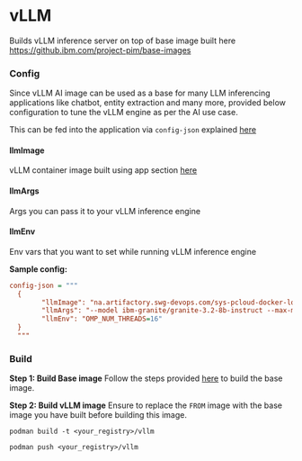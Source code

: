 # vLLM

Builds vLLM inference server on top of base image built here https://github.ibm.com/project-pim/base-images

### Config
Since vLLM AI image can be used as a base for many LLM inferencing applications like chatbot, entity extraction and many more, provided below configuration to tune the vLLM engine as per the AI use case. 

This can be fed into the application via `config-json` explained [here](../../docs/configuration-guide.md#ai)

#### llmImage
vLLM container image built using app section [here](app/README.md)
#### llmArgs
Args you can pass it to your vLLM inference engine
#### llmEnv
Env vars that you want to set while running vLLM inference engine

**Sample config:**
```ini
config-json = """
  {
        "llmImage": "na.artifactory.swg-devops.com/sys-pcloud-docker-local/devops/pim/apps/vllm",
        "llmArgs": "--model ibm-granite/granite-3.2-8b-instruct --max-model-len=26208 --enable-auto-tool-choice --tool-call-parser granite",
        "llmEnv": "OMP_NUM_THREADS=16"
  }
  """
```

### Build
**Step 1: Build Base image**
Follow the steps provided [here](../../base-image/README.md) to build the base image.

**Step 2: Build vLLM image**
Ensure to replace the `FROM` image with the base image you have built before building this image.
```shell
podman build -t <your_registry>/vllm

podman push <your_registry>/vllm
```
